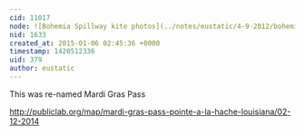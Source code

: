 ```yaml
---
cid: 11017
node: ![Bohemia Spillway kite photos](../notes/eustatic/4-9-2012/bohemia-spillway-kite-photos)
nid: 1633
created_at: 2015-01-06 02:45:36 +0000
timestamp: 1420512336
uid: 379
author: eustatic
---
```


This was re-named Mardi Gras Pass 

http://publiclab.org/map/mardi-gras-pass-pointe-a-la-hache-louisiana/02-12-2014

